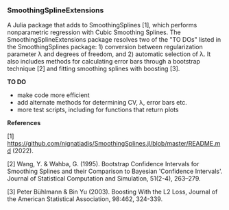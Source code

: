### SmoothingSplineExtensions

A Julia package that adds to SmoothingSplines [1], which performs nonparametric regression with Cubic Smoothing Splines. The SmoothingSplineExtensions package resolves two of the "TO DOs" listed in the SmoothingSplines package: 1) conversion between regularization parameter λ and degrees of freedom, and 2) automatic selection of λ. It also includes methods for calculating error bars through a bootstrap technique [2] and fitting smoothing splines with boosting [3].



**TO DO**

* make code more efficient
* add alternate methods for determining CV, λ, error bars etc.
* more test scripts, including for functions that return plots


**References**

[1] https://github.com/nignatiadis/SmoothingSplines.jl/blob/master/README.md (2022).

[2] Wang, Y. &amp; Wahba, G. (1995). Bootstrap Confidence Intervals for Smoothing Splines and their Comparison to Bayesian 'Confidence Intervals'. Journal of Statistical Computation and Simulation, 51(2-4), 263–279.

[3] Peter Bühlmann & Bin Yu (2003). Boosting With the L2 Loss, Journal of the American Statistical Association, 98:462, 324-339.
